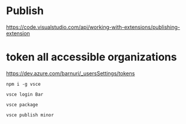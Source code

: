 # Publish

https://code.visualstudio.com/api/working-with-extensions/publishing-extension

# token all accessible organizations

https://dev.azure.com/barnuri/_usersSettings/tokens

```
npm i -g vsce

vsce login Bar

vsce package

vsce publish minor
```
